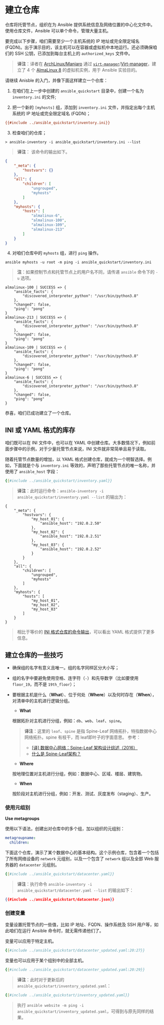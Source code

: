 # 建立仓库

仓库将托管节点，组织在为 Ansible 提供系统信息及网络位置的中心化文件中。使用仓库文件，Ansible 可以单个命令，管理大量主机。

要完成以下步骤，咱们需要至少一个主机系统的 IP 地址或完全限定域名 (FQDN)。出于演示目的，该主机可以在容器或虚拟机中本地运行。还必须确保咱们的 SSH 公钥，已添加到每台主机上的 `authorized_keys` 文件中。

> **译注**：译者在 [ArchLinux/Manjaro](https://manjaro.org/) 通过 [`virt-manager`](https://virt-manager.org/)/[Virt-manager](https://wiki.manjaro.org/index.php/Virt-manager)，建立了 4 个 [AlmaLinux 8](https://almalinux.org/) 的虚拟机实例，用于 Ansible 实验目的。

请继续 Anisble 的入门，并像下面这样建立一个仓库：

1. 在咱们在上一步中创建的 `ansible_quickstart` 目录中，创建一个名为 `inventory.ini` 的文件;

2. 把一个新的 `[myhosts]` 组，添加到 `inventory.ini` 文件，并指定出每个主机系统的 IP 地址或完全限定域名 (FQDN)；

```ini
{{#include ../ansible_quickstart/inventory.ini}}
```

3. 检查咱们的仓库；

```console
> ansible-inventory -i ansible_quickstart/inventory.ini --list
```

> **译注**： 该命令的输出如下。

<a name="ini_inventory_list_output"></a>
```json
{
    "_meta": {
        "hostvars": {}
    },
    "all": {
        "children": [
            "ungrouped",
            "myhosts"
        ]
    },
    "myhosts": {
        "hosts": [
            "almalinux-6",
            "almalinux-100",
            "almalinux-109",
            "almalinux-213"
        ]
    }
}
```

4. 对咱们仓库中的 `myhosts` 组，进行 `ping` 操作。

```console
ansible myhosts -u root -m ping -i ansible_quickstart/inventory.ini
```

> **注**：如果控制节点和托管节点上的用户名不同，请传递 `ansible` 命令下的 `-u` 选项。

```console
almalinux-100 | SUCCESS => {
    "ansible_facts": {
        "discovered_interpreter_python": "/usr/bin/python3.8"
    },
    "changed": false,
    "ping": "pong"
}
almalinux-213 | SUCCESS => {
    "ansible_facts": {
        "discovered_interpreter_python": "/usr/bin/python3.8"
    },
    "changed": false,
    "ping": "pong"
}
almalinux-109 | SUCCESS => {
    "ansible_facts": {
        "discovered_interpreter_python": "/usr/bin/python3.8"
    },
    "changed": false,
    "ping": "pong"
}
almalinux-6 | SUCCESS => {
    "ansible_facts": {
        "discovered_interpreter_python": "/usr/bin/python3.8"
    },
    "changed": false,
    "ping": "pong"
}
```

恭喜，咱们已成功建立了一个仓库。


## INI 或 YAML 格式的库存

咱们既可以在 INI 文件中，也可以在 YAML 中创建仓库。大多数情况下，例如前面步骤中的示例，对于少量托管节点来说，INI 文件就非常简单且易于读取。

随着托管节点数量的增加，以 YAML 格式创建仓库，就成为一个明智选择。例如，下面就是个与 `inventory.ini` 等效的，声明了那些托管节点的唯一名称，并使用了 `ansible_host` 字段：

```yaml
{{#include ../ansible_quickstart/inventory.yaml}}
```

> **译注**：此时运行命令：`ansible-inventory -i ansible_quickstart/inventory.yaml --list`
> 的输出为：

```console
{
    "_meta": {
        "hostvars": {
            "my_host_01": {
                "ansible_host": "192.0.2.50"
            },
            "my_host_02": {
                "ansible_host": "192.0.2.51"
            },
            "my_host_03": {
                "ansible_host": "192.0.2.52"
            }
        }
    },
    "all": {
        "children": [
            "ungrouped",
            "myhosts"
        ]
    },
    "myhosts": {
        "hosts": [
            "my_host_01",
            "my_host_02",
            "my_host_03"
        ]
    }
}
```

> 相比于等价的 [INI 格式仓库的命令输出](#ini_inventory_list_output)，可以看出 YAML 格式提供了更多信息。


## 建立仓库的一些技巧

- 确保组的名字有意义且唯一。组的名字同样区分大小写；

- 组的名字中要避免使用空格、连字符（`-`）和先导数字（比如要使用 `floor_19`，而不是 `19th_floor`）；

+ 要根据主机是什么（**What**）、位于何处（**Where**）以及何时存在（**When**），对清单中的主机进行逻辑分组。

    - **What**

    根据拓扑对主机进行分组，例如：`db`、`web`、`leaf`、`spine`。

    > **译注**：这里的 `leaf`、`spine` 是指 Spine-Leaf 网络拓扑，特指数据中心网络拓扑。spine 有枝干，而 leaf即叶子的字面意思。
    > 参考：
    > - [[译] 数据中心网络：Spine-Leaf 架构设计综述（2016）](http://arthurchiao.art/blog/spine-leaf-design-zh/)
    > - [什么是 Spine-Leaf架构？](https://www.arubanetworks.com/zh-hans/faq/what-is-spine-leaf-architecture/)

    - **Where**

    按地理位置对主机进行分组，例如：数据中心、区域、楼层、建筑物。

    - **When**

    按阶段对主机进行分组，例如：开发、测试、灰度发布（staging）、生产。

### 使用元组别

**Use metagroups**

使用以下语法，创建出对仓库中的多个组，加以组织的元组别：

```yaml
metagroupname:
  children:
```

下面这个仓库，演示了某个数据中心的基本结构。这个示例仓库，包含着一个包括了所有网络设备的 `network` 元组别，以及一个包含了 `network` 组以及全部 Web 服务器的 `datacenter` 元组别。

```yaml
{{#include ../ansible_quickstart/datacenter.yaml}}
```

> **译注**：执行命令 `ansible-inventory -i ansible_quickstart/datacenter.yaml --list` 的输出如下：

```json
{{#include ../ansible_quickstart/datacenter.json}}
```

### 创建变量

变量设置托管节点的一些值，比如 IP 地址、FQDN、操作系统及 SSH 用户等，如此咱们在运行 Ansible 命令时，就无需传递他们了。

变量可以应用于特定主机。

```yaml
{{#include ../ansible_quickstart/datacenter_updated.yaml:20:27}}
```

变量也可以应用于某个组别中的全部主机。

```yaml
{{#include ../ansible_quickstart/datacenter_updated.yaml:20:29}}
```

> **译注**：此时对于更新后的 `ansible_quickstart/inventory_updated.yaml`：

```yaml
{{#include ../ansible_quickstart/inventory_updated.yaml}}
```


> 执行 `ansible website -m ping -i ansible_quickstart/inventory_updated.yaml`，可得到与原先同样的结果。
